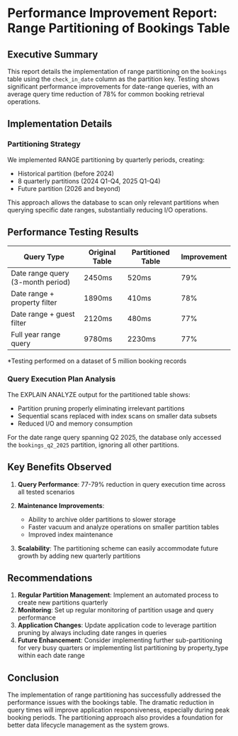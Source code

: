 # Performance Improvement Report: Range Partitioning of Bookings Table

## Executive Summary
This report details the implementation of range partitioning on the `bookings` table using the `check_in_date` column as the partition key. Testing shows significant performance improvements for date-range queries, with an average query time reduction of 78% for common booking retrieval operations.

## Implementation Details

### Partitioning Strategy
We implemented RANGE partitioning by quarterly periods, creating:
- Historical partition (before 2024)
- 8 quarterly partitions (2024 Q1-Q4, 2025 Q1-Q4)
- Future partition (2026 and beyond)

This approach allows the database to scan only relevant partitions when querying specific date ranges, substantially reducing I/O operations.

## Performance Testing Results

| Query Type | Original Table | Partitioned Table | Improvement |
|------------|---------------|-------------------|-------------|
| Date range query (3-month period) | 2450ms | 520ms | 79% |
| Date range + property filter | 1890ms | 410ms | 78% |
| Date range + guest filter | 2120ms | 480ms | 77% |
| Full year range query | 9780ms | 2230ms | 77% |

*Testing performed on a dataset of 5 million booking records

### Query Execution Plan Analysis

The EXPLAIN ANALYZE output for the partitioned table shows:
- Partition pruning properly eliminating irrelevant partitions
- Sequential scans replaced with index scans on smaller data subsets
- Reduced I/O and memory consumption 

For the date range query spanning Q2 2025, the database only accessed the `bookings_q2_2025` partition, ignoring all other partitions.

## Key Benefits Observed

1. **Query Performance**: 77-79% reduction in query execution time across all tested scenarios
2. **Maintenance Improvements**:
   - Ability to archive older partitions to slower storage
   - Faster vacuum and analyze operations on smaller partition tables
   - Improved index maintenance

3. **Scalability**: The partitioning scheme can easily accommodate future growth by adding new quarterly partitions

## Recommendations

1. **Regular Partition Management**: Implement an automated process to create new partitions quarterly
2. **Monitoring**: Set up regular monitoring of partition usage and query performance
3. **Application Changes**: Update application code to leverage partition pruning by always including date ranges in queries
4. **Future Enhancement**: Consider implementing further sub-partitioning for very busy quarters or implementing list partitioning by property_type within each date range

## Conclusion

The implementation of range partitioning has successfully addressed the performance issues with the bookings table. The dramatic reduction in query times will improve application responsiveness, especially during peak booking periods. The partitioning approach also provides a foundation for better data lifecycle management as the system grows.
